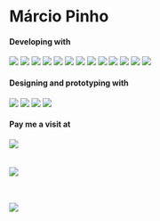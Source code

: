 <h1>Márcio Pinho</h1>


<h4>Developing with</h4>

<img src="https://img.shields.io/badge/-ruby-CC342D?logo=ruby&logoColor=white&style=for-the-badge"/> <img src="https://img.shields.io/badge/-javascript-F7DF1E?logo=javascript&logoColor=white&style=for-the-badge"/> <img src="https://img.shields.io/badge/-rails-CC0000?logo=ruby-on-rails&logoColor=white&style=for-the-badge"/>
<img src="https://img.shields.io/badge/-postgresql-4169E1?logo=postgresql&logoColor=white&style=for-the-badge"/>
<img src="https://img.shields.io/badge/-css-1572B6?logo=css3&logoColor=white&style=for-the-badge"/>
<img src="https://img.shields.io/badge/-html-E34F26?logo=html5&logoColor=white&style=for-the-badge"/>
<img src="https://img.shields.io/badge/-sass-CC6699?logo=sass&logoColor=white&style=for-the-badge"/>
<img src="https://img.shields.io/badge/-postman-FF6C37?logo=postman&logoColor=white&style=for-the-badge"/>
<img src="https://img.shields.io/badge/-bootstrap-7952B3?logo=bootstrap&logoColor=white&style=for-the-badge"/>
<img src="https://img.shields.io/badge/-heroku-430098?logo=heroku&logoColor=white&style=for-the-badge"/>
<img src="https://img.shields.io/badge/-sqlite-003B57?logo=sqlite&logoColor=white&style=for-the-badge"/>
<img src="https://img.shields.io/badge/-ReactJs-61DAFB?logo=react&logoColor=white&style=for-the-badge"/>
<img src="https://img.shields.io/badge/-React%20Router-CA4245?logo=react-router&logoColor=white&style=for-the-badge"/>

<h4>Designing and prototyping with</h4>

<img src="https://img.shields.io/badge/-figma-F24E1E?logo=figma&logoColor=white&style=for-the-badge"/> <img src="https://img.shields.io/badge/-illustrator-FF9A00?logo=adobe-illustrator&logoColor=white&style=for-the-badge"/>
<img src="https://img.shields.io/badge/-indesign-FF3366?logo=adobe-indesign&logoColor=white&style=for-the-badge"/>
<img src="https://img.shields.io/badge/-photoshop-31A8FF?logo=adobe-photoshop&logoColor=white&style=for-the-badge"/>

<h4>Pay me a visit at</h4> <a href="https://www.marciopinho.com" target="_blank"><img src="https://img.shields.io/badge/-marciopinho%2ecom-fbdc43?logo=stackblitz&logoColor=black&style=for-the-badge"/></a>

<br>
<br>
<br>

<picture>
<source 
  srcset="https://github-readme-stats.vercel.app/api?username=marciopinho&show_icons=true&theme=dark"
  media="(prefers-color-scheme: dark)"
/>
<source
  srcset="https://github-readme-stats.vercel.app/api?username=marciopinho&show_icons=true&title_color=000000&bg_color=fbdc43&icon_color=000000&text_color=343434&count_private=true&hide_border=true"
  media="(prefers-color-scheme: light), (prefers-color-scheme: no-preference)"
/>
<img src="https://github-readme-stats.vercel.app/api?username=marciopinho&show_icons=true" />
</picture>

<br>
<br>
<br>

![](https://komarev.com/ghpvc/?username=marciopinho&style=flat-square&label=views&color=yellow)
